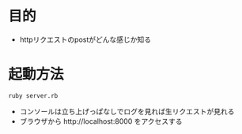 

# 目的

- httpリクエストのpostがどんな感じか知る

# 起動方法

```
ruby server.rb
```

- コンソールは立ち上げっぱなしでログを見れば生リクエストが見れる
- ブラウザから http://localhost:8000 をアクセスする

